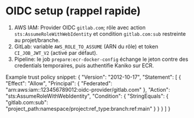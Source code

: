 # OIDC setup (rappel rapide)

1. AWS IAM: Provider OIDC `gitlab.com`; rôle avec action `sts:AssumeRoleWithWebIdentity` et condition `gitlab.com:sub` restreinte au projet/branche.
2. GitLab: variable `AWS_ROLE_TO_ASSUME` (ARN du rôle) et token `CI_JOB_JWT_V2` (activé par défaut).
3. Pipeline: le job `prepare:ecr-docker-config` échange le jeton contre des credentials temporaires, puis authentifie Kaniko sur ECR.

Example trust policy snippet:
{
  "Version": "2012-10-17",
  "Statement": [
    {
      "Effect": "Allow",
      "Principal": { "Federated": "arn:aws:iam::123456789012:oidc-provider/gitlab.com" },
      "Action": "sts:AssumeRoleWithWebIdentity",
      "Condition": {
        "StringEquals": {
          "gitlab.com:sub": "project_path:namespace/project:ref_type:branch:ref:main"
        }
      }
    }
  ]
}
